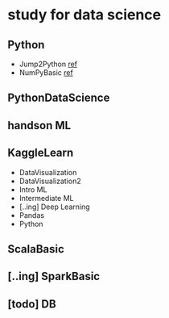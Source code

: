 # study for data science
## Python
* Jump2Python [ref](https://wikidocs.net/book/1)
* NumPyBasic [ref](www.DataCamp.com)
## PythonDataScience
## handson ML
## KaggleLearn
* DataVisualization
* DataVisualization2
* Intro ML
* Intermediate ML
* [..ing] Deep Learning
* Pandas
* Python
## ScalaBasic
## [..ing] SparkBasic
## [todo] DB
